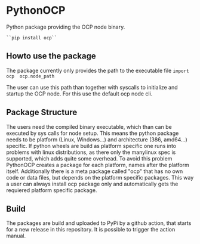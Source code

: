 # PythonOCP
Python package providing the OCP node binary. 

    ``pip install ocp``

## Howto use the package
The package currently only provides the path to the executable file
    ``import ocp 
      ocp.node_path``

The user can use this path than together with syscalls to initialize and startup the OCP node. For this use the default ocp node cli.

## Package Structure
The users need the compiled binary executable, which than can be executed by sys calls for node setup. This means the python package needs to be platform (Linux, Windows...) and architecture (386, amd64...) specific. If python wheels are build as platform specific one runs into problems with linux distributions, as there only the manylinux spec is supported, which adds quite some overhead. To avoid this problem PythonOCP creates a package for each platform, names after the platform itself. Additionally there is a meta package called "ocp" that has no own code or data files, but depends on the platform specific packages. This way a user can always install ocp package only and automatically gets the requiered platform specific package.

## Build
The packages are build and uploaded to PyPi by a github action, that starts for a new release in this repository. It is possible to trigger the action manual.
